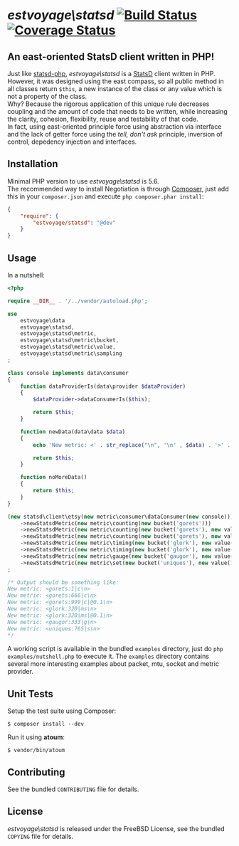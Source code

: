 # *estvoyage\statsd* [![Build Status](https://secure.travis-ci.org/estvoyage/statsd.png?branch=master)](http://travis-ci.org/estvoyage/statsd) [![Coverage Status](https://coveralls.io/repos/estvoyage/statsd/badge.png)](https://coveralls.io/r/estvoyage/statsd)

## An east-oriented StatsD client written in PHP!

Just like [statsd-php](https://github.com/domnikl/statsd-php), *estvoyage\statsd*  is a [StatsD](https://github.com/etsy/statsd/wiki) client written in PHP.  
However, it was designed using the east compass, so all public method in all classes return `$this`, a new instance of the class or any value which is not a property of the class.  
Why? Because the rigorous application of this unique rule decreases coupling and the amount of code that needs to be written, while increasing the clarity, cohesion, flexibility, reuse and testability of that code.  
In fact, using east-oriented principle force using abstraction via interface and the lack of getter force using the *tell, don't ask* principle, inversion of control, depedency injection and interfaces.  

## Installation

Minimal PHP version to use *estvoyage\statsd* is 5.6.  
The recommended way to install Negotiation is through [Composer](http://getcomposer.org/), just add this in your `composer.json` and execute `php composer.phar install`:

``` json
{
    "require": {
        "estvoyage/statsd": "@dev"
    }
}
```

## Usage

In a nutshell:

``` php
<?php

require __DIR__ . '/../vendor/autoload.php';

use
	estvoyage\data
	estvoyage\statsd,
	estvoyage\statsd\metric,
	estvoyage\statsd\metric\bucket,
	estvoyage\statsd\metric\value,
	estvoyage\statsd\metric\sampling
;

class console implements data\consumer
{
	function dataProviderIs(data\provider $dataProvider)
	{
		$dataProvider->dataConsumerIs($this);

		return $this;
	}

	function newData(data\data $data)
	{
		echo 'New metric: <' . str_replace("\n", '\n' , $data) . '>' . PHP_EOL;

		return $this;
	}

	function noMoreData()
	{
		return $this;
	}
}

(new statsd\client\etsy(new metric\consumer\dataConsumer(new console)))
	->newStatsdMetric(new metric\counting(new bucket('gorets')))
	->newStatsdMetric(new metric\counting(new bucket('gorets'), new value(666)))
	->newStatsdMetric(new metric\counting(new bucket('gorets'), new value(999), new sampling(.1)))
	->newStatsdMetric(new metric\timing(new bucket('glork'), new value(320)))
	->newStatsdMetric(new metric\timing(new bucket('glork'), new value(320), new sampling(.1)))
	->newStatsdMetric(new metric\gauge(new bucket('gaugor'), new value(333)))
	->newStatsdMetric(new metric\set(new bucket('uniques'), new value(765)))
;

/* Output should be something like:
New metric: <gorets:1|c\n>
New metric: <gorets:666|c\n>
New metric: <gorets:999|c|@0.1\n>
New metric: <glork:320|ms\n>
New metric: <glork:320|ms|@0.1\n>
New metric: <gaugor:333|g\n>
New metric: <uniques:765|s\n>
*/
```

A working script is available in the bundled `examples` directory, just do `php examples/nutshell.php` to execute it.
The `examples` directory contains several more interesting examples about packet, mtu, socket and metric provider.

## Unit Tests

Setup the test suite using Composer:

    $ composer install --dev

Run it using **atoum**:

    $ vendor/bin/atoum

## Contributing

See the bundled `CONTRIBUTING` file for details.

## License

*estvoyage\statsd* is released under the FreeBSD License, see the bundled `COPYING` file for details.
